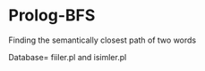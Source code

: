 # Prolog-BFS

Finding the semantically closest path of two words

Database= fiiler.pl and isimler.pl
